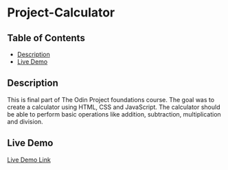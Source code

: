 # Project-Calculator

## Table of Contents
* [Description](#description)
* [Live Demo](#live-demo)

## Description
This is final part of The Odin Project foundations course. The goal was to create a calculator using HTML, CSS and JavaScript. The calculator should be able to perform basic operations like addition, subtraction, multiplication and division.

## Live Demo
[Live Demo Link]()